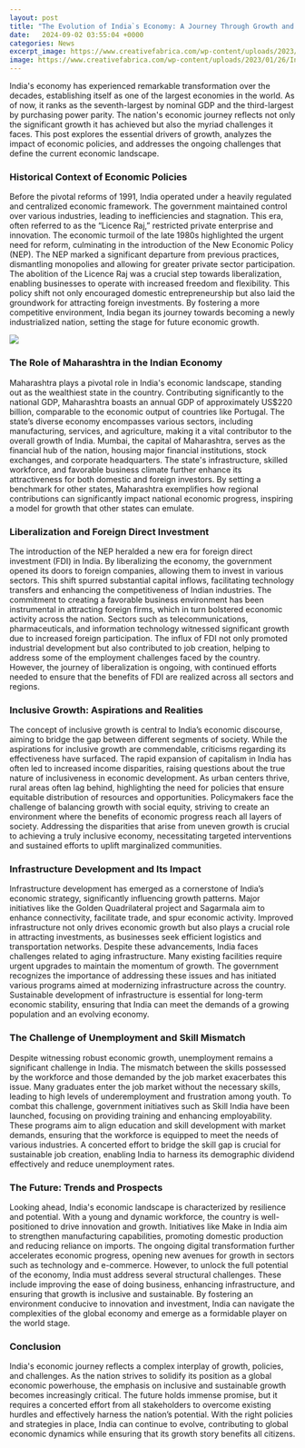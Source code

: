 ```yaml
---
layout: post
title: "The Evolution of India`s Economy: A Journey Through Growth and Challenges"
date:   2024-09-02 03:55:04 +0000
categories: News
excerpt_image: https://www.creativefabrica.com/wp-content/uploads/2023/01/26/India-Economy-Infographic-charts-Graphics-58962094-1.jpg
image: https://www.creativefabrica.com/wp-content/uploads/2023/01/26/India-Economy-Infographic-charts-Graphics-58962094-1.jpg
---
```


India's economy has experienced remarkable transformation over the decades, establishing itself as one of the largest economies in the world. As of now, it ranks as the seventh-largest by nominal GDP and the third-largest by purchasing power parity. The nation's economic journey reflects not only the significant growth it has achieved but also the myriad challenges it faces. This post explores the essential drivers of growth, analyzes the impact of economic policies, and addresses the ongoing challenges that define the current economic landscape.
### Historical Context of Economic Policies
Before the pivotal reforms of 1991, India operated under a heavily regulated and centralized economic framework. The government maintained control over various industries, leading to inefficiencies and stagnation. This era, often referred to as the “Licence Raj,” restricted private enterprise and innovation. The economic turmoil of the late 1980s highlighted the urgent need for reform, culminating in the introduction of the New Economic Policy (NEP). 
The NEP marked a significant departure from previous practices, dismantling monopolies and allowing for greater private sector participation. The abolition of the Licence Raj was a crucial step towards liberalization, enabling businesses to operate with increased freedom and flexibility. This policy shift not only encouraged domestic entrepreneurship but also laid the groundwork for attracting foreign investments. By fostering a more competitive environment, India began its journey towards becoming a newly industrialized nation, setting the stage for future economic growth.

![](https://www.creativefabrica.com/wp-content/uploads/2023/01/26/India-Economy-Infographic-charts-Graphics-58962094-1.jpg)
### The Role of Maharashtra in the Indian Economy
Maharashtra plays a pivotal role in India's economic landscape, standing out as the wealthiest state in the country. Contributing significantly to the national GDP, Maharashtra boasts an annual GDP of approximately US$220 billion, comparable to the economic output of countries like Portugal. The state’s diverse economy encompasses various sectors, including manufacturing, services, and agriculture, making it a vital contributor to the overall growth of India.
Mumbai, the capital of Maharashtra, serves as the financial hub of the nation, housing major financial institutions, stock exchanges, and corporate headquarters. The state's infrastructure, skilled workforce, and favorable business climate further enhance its attractiveness for both domestic and foreign investors. By setting a benchmark for other states, Maharashtra exemplifies how regional contributions can significantly impact national economic progress, inspiring a model for growth that other states can emulate.
### Liberalization and Foreign Direct Investment
The introduction of the NEP heralded a new era for foreign direct investment (FDI) in India. By liberalizing the economy, the government opened its doors to foreign companies, allowing them to invest in various sectors. This shift spurred substantial capital inflows, facilitating technology transfers and enhancing the competitiveness of Indian industries. 
The commitment to creating a favorable business environment has been instrumental in attracting foreign firms, which in turn bolstered economic activity across the nation. Sectors such as telecommunications, pharmaceuticals, and information technology witnessed significant growth due to increased foreign participation. The influx of FDI not only promoted industrial development but also contributed to job creation, helping to address some of the employment challenges faced by the country. However, the journey of liberalization is ongoing, with continued efforts needed to ensure that the benefits of FDI are realized across all sectors and regions.
### Inclusive Growth: Aspirations and Realities
The concept of inclusive growth is central to India’s economic discourse, aiming to bridge the gap between different segments of society. While the aspirations for inclusive growth are commendable, criticisms regarding its effectiveness have surfaced. The rapid expansion of capitalism in India has often led to increased income disparities, raising questions about the true nature of inclusiveness in economic development.
As urban centers thrive, rural areas often lag behind, highlighting the need for policies that ensure equitable distribution of resources and opportunities. Policymakers face the challenge of balancing growth with social equity, striving to create an environment where the benefits of economic progress reach all layers of society. Addressing the disparities that arise from uneven growth is crucial to achieving a truly inclusive economy, necessitating targeted interventions and sustained efforts to uplift marginalized communities.
### Infrastructure Development and Its Impact
Infrastructure development has emerged as a cornerstone of India’s economic strategy, significantly influencing growth patterns. Major initiatives like the Golden Quadrilateral project and Sagarmala aim to enhance connectivity, facilitate trade, and spur economic activity. Improved infrastructure not only drives economic growth but also plays a crucial role in attracting investments, as businesses seek efficient logistics and transportation networks.
Despite these advancements, India faces challenges related to aging infrastructure. Many existing facilities require urgent upgrades to maintain the momentum of growth. The government recognizes the importance of addressing these issues and has initiated various programs aimed at modernizing infrastructure across the country. Sustainable development of infrastructure is essential for long-term economic stability, ensuring that India can meet the demands of a growing population and an evolving economy.
### The Challenge of Unemployment and Skill Mismatch
Despite witnessing robust economic growth, unemployment remains a significant challenge in India. The mismatch between the skills possessed by the workforce and those demanded by the job market exacerbates this issue. Many graduates enter the job market without the necessary skills, leading to high levels of underemployment and frustration among youth.
To combat this challenge, government initiatives such as Skill India have been launched, focusing on providing training and enhancing employability. These programs aim to align education and skill development with market demands, ensuring that the workforce is equipped to meet the needs of various industries. A concerted effort to bridge the skill gap is crucial for sustainable job creation, enabling India to harness its demographic dividend effectively and reduce unemployment rates.
### The Future: Trends and Prospects
Looking ahead, India's economic landscape is characterized by resilience and potential. With a young and dynamic workforce, the country is well-positioned to drive innovation and growth. Initiatives like Make in India aim to strengthen manufacturing capabilities, promoting domestic production and reducing reliance on imports. The ongoing digital transformation further accelerates economic progress, opening new avenues for growth in sectors such as technology and e-commerce.
However, to unlock the full potential of the economy, India must address several structural challenges. These include improving the ease of doing business, enhancing infrastructure, and ensuring that growth is inclusive and sustainable. By fostering an environment conducive to innovation and investment, India can navigate the complexities of the global economy and emerge as a formidable player on the world stage.
### Conclusion
India's economic journey reflects a complex interplay of growth, policies, and challenges. As the nation strives to solidify its position as a global economic powerhouse, the emphasis on inclusive and sustainable growth becomes increasingly critical. The future holds immense promise, but it requires a concerted effort from all stakeholders to overcome existing hurdles and effectively harness the nation’s potential. With the right policies and strategies in place, India can continue to evolve, contributing to global economic dynamics while ensuring that its growth story benefits all citizens.